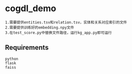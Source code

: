 # cogdl_demo
```
1.需要提供entities.tsv和relation.tsv，实体和关系对应索引的文件
2.需要提供训练好的embedding.npy文件
3.在test_score.py中替换文件路径，运行kg_app.py即可运行
```



## Requirements
```
python
flask
faiss
```




